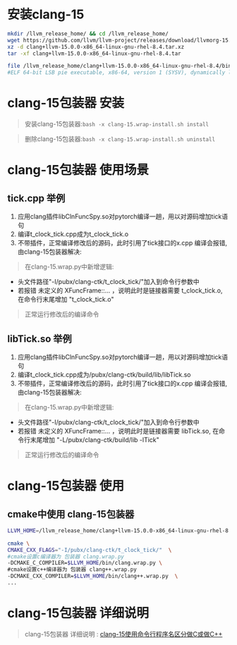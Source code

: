 
# 安装clang-15
```bash
mkdir /llvm_release_home/ && cd /llvm_release_home/
wget https://github.com/llvm/llvm-project/releases/download/llvmorg-15.0.0/clang+llvm-15.0.0-x86_64-linux-gnu-rhel-8.4.tar.xz
xz -d clang+llvm-15.0.0-x86_64-linux-gnu-rhel-8.4.tar.xz
tar -xf clang+llvm-15.0.0-x86_64-linux-gnu-rhel-8.4.tar

file /llvm_release_home/clang+llvm-15.0.0-x86_64-linux-gnu-rhel-8.4/bin/clang-15
#ELF 64-bit LSB pie executable, x86-64, version 1 (SYSV), dynamically linked, interpreter /lib64/ld-linux-x86-64.so.2, for GNU/Linux 3.2.0, not stripped, too many notes (256)

```

# clang-15包装器 安装
> 安装clang-15包装器:``` bash -x clang-15.wrap-install.sh install ```

> 删除clang-15包装器:``` bash -x clang-15.wrap-install.sh uninstall ```


# clang-15包装器 使用场景

## tick.cpp 举例
1. 应用clang插件libClnFuncSpy.so对pytorch编译一趟，用以对源码增加tick语句
2. 编译t_clock_tick.cpp成为t_clock_tick.o
2. 不带插件，正常编译修改后的源码，此时引用了tick接口的x.cpp 编译会报错, 由clang-15包装器解决:
> 在clang-15.wrap.py中新增逻辑:  
- 头文件路径"-I/pubx/clang-ctk/t_clock_tick/"加入到命令行参数中
- 若报错  未定义的 XFuncFrame::... ，说明此时是链接器需要 t_clock_tick.o, 在命令行末尾增加 "t_clock_tick.o"
> 正常运行修改后的编译命令


## libTick.so 举例
1. 应用clang插件libClnFuncSpy.so对pytorch编译一趟，用以对源码增加tick语句
2. 编译t_clock_tick.cpp成为/pubx/clang-ctk/build/lib/libTick.so
2. 不带插件，正常编译修改后的源码，此时引用了tick接口的x.cpp 编译会报错, 由clang-15包装器解决:
> 在clang-15.wrap.py中新增逻辑:  
- 头文件路径"-I/pubx/clang-ctk/t_clock_tick/"加入到命令行参数中
- 若报错  未定义的 XFuncFrame::... ，说明此时是链接器需要 libTick.so, 在命令行末尾增加 "-L/pubx/clang-ctk/build/lib  -lTick"
> 正常运行修改后的编译命令


# clang-15包装器 使用

## cmake中使用 clang-15包装器
```bash
LLVM_HOME=/llvm_release_home/clang+llvm-15.0.0-x86_64-linux-gnu-rhel-8.4/

cmake \ 
CMAKE_CXX_FLAGS="-I/pubx/clang-ctk/t_clock_tick/"  \
#cmake设置c编译器为 包装器 clang.wrap.py
-DCMAKE_C_COMPILER=$LLVM_HOME/bin/clang.wrap.py \
#cmake设置c++编译器为 包装器 clang++.wrap.py
-DCMAKE_CXX_COMPILER=$LLVM_HOME/bin/clang++.wrap.py  \
...

```


# clang-15包装器 详细说明
> clang-15包装器 详细说明 : [clang-15使用命令行程序名区分做C或做C++](https://gitcode.net/pubx/analyze_code/clang-wrap/-/blob/master/clang-15-cmdName-as-C-or-CPP.md)